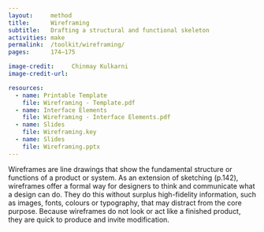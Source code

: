 ```yaml
---
layout:     method
title:      Wireframing
subtitle:   Drafting a structural and functional skeleton
activities: make
permalink:  /toolkit/wireframing/
pages:      174–175

image-credit:     Chinmay Kulkarni
image-credit-url: 

resources:
  - name: Printable Template
    file: Wireframing - Template.pdf
  - name: Interface Elements
    file: Wireframing - Interface Elements.pdf
  - name: Slides
    file: Wireframing.key
  - name: Slides
    file: Wireframing.pptx
---
```


Wireframes are line drawings that show the fundamental structure or functions of a product or system. As an extension of sketching (p.142), wireframes offer a formal way for designers to think and communicate what a design can do. They do this without surplus high-fidelity information, such as images, fonts, colours or typography, that may distract from the core purpose. Because wireframes do not look or act like a finished product, they are quick to produce and invite modification.